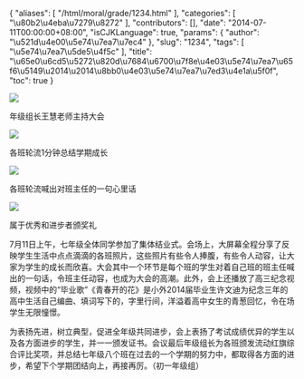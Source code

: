 {
    "aliases": [
        "/html/moral/grade/1234.html"
    ],
    "categories": [
        "\u80b2\u4eba\u7279\u8272"
    ],
    "contributors": [],
    "date": "2014-07-11T00:00:00+08:00",
    "isCJKLanguage": true,
    "params": {
        "author": "\u521d\u4e00\u5e74\u7ea7\u7ec4"
    },
    "slug": "1234",
    "tags": [
        "\u5e74\u7ea7\u5de5\u4f5c"
    ],
    "title": "\u65e0\u6cd5\u5272\u820d\u7684\u6700\u7f8e\u4e03\u5e74\u7ea7\u65f6\u5149\u2014\u2014\u8bb0\u4e03\u5e74\u7ea7\u7ed3\u4e1a\u5f0f",
    "toc": true
}

![](https://cdn.tfls.online/mirror/full/d001201c699db423a95760e75efc463c1d20d427.jpg)




年级组长王慧老师主持大会




![](https://cdn.tfls.online/mirror/full/a449804d4ee67060c951921b02b80407641d9296.jpg)




各班轮流1分钟总结学期成长




![](https://cdn.tfls.online/mirror/full/d4a7ae1b63dc1fe36b7c83619d1b0bd563bcd98c.jpg)




各班轮流喊出对班主任的一句心里话




![](https://cdn.tfls.online/mirror/full/14982bb6154c1675166bf635411110e73a504e2e.jpg)




属于优秀和进步者颁奖礼




  





7月11日上午，七年级全体同学参加了集体结业式。会场上，大屏幕全程分享了反映学生生活中点点滴滴的各班照片，这些照片有些令人捧腹，有些令人动容，让大家为学生的成长而欣喜。大会其中一个环节是每个班的学生对着自己班的班主任喊出的一句话，令班主任动容，也成为大会的高潮。此外，会上还播放了高三纪念视频，视频中的“毕业歌”《青春开的花》是小外2014届毕业生许文迪为纪念三年的高中生活自己编曲、填词写下的，字里行间，洋溢着高中女生的青葱回忆，令在场学生无限憧憬。




为表扬先进，树立典型，促进全年级共同进步，会上表扬了考试成绩优异的学生以及各方面进步的学生，并一一颁发证书。会议最后年级组长为各班颁发流动红旗综合评比奖项，并总结七年级八个班在过去的一个学期的努力中，都取得各方面的进步，希望下个学期团结向上，再接再厉。（初一年级组）




  



